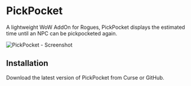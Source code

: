 # PickPocket

A lightweight WoW AddOn for Rogues, PickPocket displays the estimated time
until an NPC can be pickpocketed again.

![PickPocket - Screenshot](https://user-images.githubusercontent.com/86801115/180946109-92b4d7fd-86bc-46e8-9ee8-45381d8c2f23.png)

## Installation

Download the latest version of PickPocket from Curse or GitHub.
